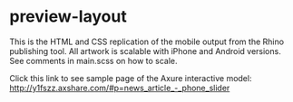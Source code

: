 # preview-layout

This is the HTML and CSS replication of the mobile output from the Rhino publishing tool. All artwork is scalable with iPhone and Android versions. See comments in main.scss on how to scale.

Click this link to see sample page of the Axure interactive model:
http://y1fszz.axshare.com/#p=news_article_-_phone_slider
